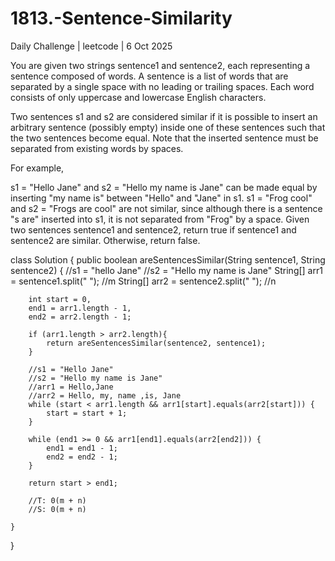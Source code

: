 # 1813.-Sentence-Similarity
Daily Challenge | leetcode | 6 Oct 2025

You are given two strings sentence1 and sentence2, each representing a sentence composed of words. A sentence is a list of words that are separated by a single space with no leading or trailing spaces. Each word consists of only uppercase and lowercase English characters.

Two sentences s1 and s2 are considered similar if it is possible to insert an arbitrary sentence (possibly empty) inside one of these sentences such that the two sentences become equal. Note that the inserted sentence must be separated from existing words by spaces.

For example,

s1 = "Hello Jane" and s2 = "Hello my name is Jane" can be made equal by inserting "my name is" between "Hello" and "Jane" in s1.
s1 = "Frog cool" and s2 = "Frogs are cool" are not similar, since although there is a sentence "s are" inserted into s1, it is not separated from "Frog" by a space.
Given two sentences sentence1 and sentence2, return true if sentence1 and sentence2 are similar. Otherwise, return false.

 
class Solution {
    public boolean areSentencesSimilar(String sentence1, String sentence2) {
        //s1 = "hello Jane"
        //s2 = "Hello my name is Jane"
        String[] arr1 = sentence1.split(" "); //m
        String[] arr2 = sentence2.split(" "); //n

        int start = 0,
        end1 = arr1.length - 1,
        end2 = arr2.length - 1;

        if (arr1.length > arr2.length){
            return areSentencesSimilar(sentence2, sentence1);
        }

        //s1 = "Hello Jane"
        //s2 = "Hello my name is Jane"
        //arr1 = Hello,Jane
        //arr2 = Hello, my, name ,is, Jane
        while (start < arr1.length && arr1[start].equals(arr2[start])) {
            start = start + 1;
        }

        while (end1 >= 0 && arr1[end1].equals(arr2[end2])) {
            end1 = end1 - 1;
            end2 = end2 - 1;
        }

        return start > end1;

        //T: 0(m + n)
        //S: 0(m + n)

    }
}

